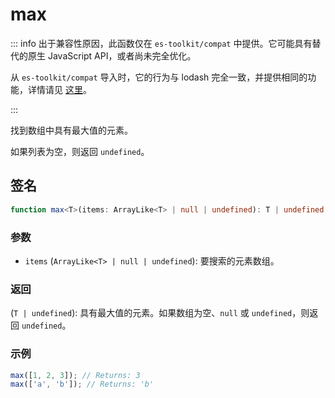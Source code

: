 # max

::: info
出于兼容性原因，此函数仅在 `es-toolkit/compat` 中提供。它可能具有替代的原生 JavaScript API，或者尚未完全优化。

从 `es-toolkit/compat` 导入时，它的行为与 lodash 完全一致，并提供相同的功能，详情请见 [这里](../../../compatibility.md)。

:::

找到数组中具有最大值的元素。

如果列表为空，则返回 `undefined`。

## 签名

```typescript
function max<T>(items: ArrayLike<T> | null | undefined): T | undefined;
```

### 参数

- `items` (`ArrayLike<T> | null | undefined`): 要搜索的元素数组。

### 返回

(`T | undefined`): 具有最大值的元素。如果数组为空、`null` 或 `undefined`，则返回 `undefined`。

### 示例

```typescript
max([1, 2, 3]); // Returns: 3
max(['a', 'b']); // Returns: 'b'
```
